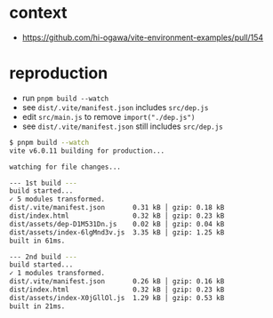 # context

- https://github.com/hi-ogawa/vite-environment-examples/pull/154

# reproduction

- run `pnpm build --watch`
- see `dist/.vite/manifest.json` includes `src/dep.js`
- edit `src/main.js` to remove `import("./dep.js")`
- see `dist/.vite/manifest.json` still includes `src/dep.js`


```sh
$ pnpm build --watch
vite v6.0.11 building for production...

watching for file changes...

--- 1st build ---
build started...
✓ 5 modules transformed.
dist/.vite/manifest.json       0.31 kB │ gzip: 0.18 kB
dist/index.html                0.32 kB │ gzip: 0.23 kB
dist/assets/dep-D1M531Dn.js    0.02 kB │ gzip: 0.04 kB
dist/assets/index-6lgMnd3v.js  3.35 kB │ gzip: 1.25 kB
built in 61ms.

--- 2nd build ---
build started...
✓ 1 modules transformed.
dist/.vite/manifest.json       0.26 kB │ gzip: 0.16 kB
dist/index.html                0.32 kB │ gzip: 0.23 kB
dist/assets/index-X0jGllOl.js  1.29 kB │ gzip: 0.53 kB
built in 21ms.
```
